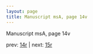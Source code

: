 ```yaml
---
layout: page
title: Manuscript msA, page 14v
---
```


Manuscript msA, page 14v

prev:  [14r](../14r) | next:  [15r](../15r)